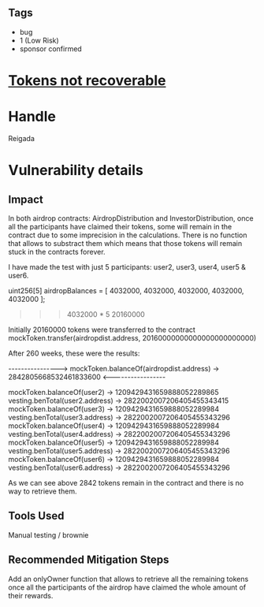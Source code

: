 ## Tags

- bug
- 1 (Low Risk)
- sponsor confirmed

# [Tokens not recoverable](https://github.com/code-423n4/2021-11-bootfinance-findings/issues/108) 

# Handle

Reigada


# Vulnerability details

## Impact
In both airdrop contracts: AirdropDistribution and InvestorDistribution, once all the participants have claimed their tokens, some will remain in the contract due to some imprecision in the calculations. There is no function that allows to substract them which means that those tokens will remain stuck in the contracts forever.

I have made the test with just 5 participants: user2, user3, user4, user5 & user6.

uint256[5] airdropBalances =
    [
    4032000,
    4032000,
    4032000,
    4032000,
    4032000
    ];

>>> 4032000 * 5
20160000

Initially 20160000 tokens were transferred to the contract 
mockToken.transfer(airdropdist.address, 20160000000000000000000000)

After 260 weeks, these were the results:

----------------> mockToken.balanceOf(airdropdist.address) -> 2842805668532461833600 <-----------------

mockToken.balanceOf(user2) -> 1209429431659888052289865
vesting.benTotal(user2.address) -> 2822002007206405455343415
mockToken.balanceOf(user3) -> 1209429431659888052289984
vesting.benTotal(user3.address) -> 2822002007206405455343296
mockToken.balanceOf(user4) -> 1209429431659888052289984
vesting.benTotal(user4.address) -> 2822002007206405455343296
mockToken.balanceOf(user5) -> 1209429431659888052289984
vesting.benTotal(user5.address) -> 2822002007206405455343296
mockToken.balanceOf(user6) -> 1209429431659888052289984
vesting.benTotal(user6.address) -> 2822002007206405455343296

As we can see above 2842 tokens remain in the contract and there is no way to retrieve them.

## Tools Used
Manual testing / brownie

## Recommended Mitigation Steps
Add an onlyOwner function that allows to retrieve all the remaining tokens once all the participants of the airdrop have claimed the whole amount of their rewards.

